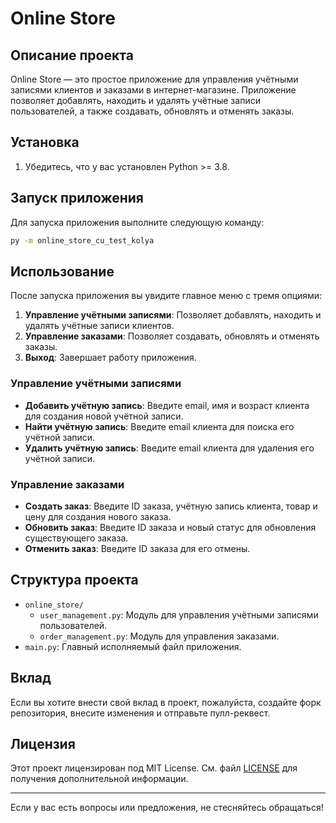 # Online Store

## Описание проекта

Online Store — это простое приложение для управления учётными записями клиентов и заказами в интернет-магазине. Приложение позволяет добавлять, находить и удалять учётные записи пользователей, а также создавать, обновлять и отменять заказы.

## Установка

1. Убедитесь, что у вас установлен Python >= 3.8.

## Запуск приложения

Для запуска приложения выполните следующую команду:

```bash
py -m online_store_cu_test_kolya
```

## Использование

После запуска приложения вы увидите главное меню с тремя опциями:

1. **Управление учётными записями**: Позволяет добавлять, находить и удалять учётные записи клиентов.
2. **Управление заказами**: Позволяет создавать, обновлять и отменять заказы.
3. **Выход**: Завершает работу приложения.

### Управление учётными записями

- **Добавить учётную запись**: Введите email, имя и возраст клиента для создания новой учётной записи.
- **Найти учётную запись**: Введите email клиента для поиска его учётной записи.
- **Удалить учётную запись**: Введите email клиента для удаления его учётной записи.

### Управление заказами

- **Создать заказ**: Введите ID заказа, учётную запись клиента, товар и цену для создания нового заказа.
- **Обновить заказ**: Введите ID заказа и новый статус для обновления существующего заказа.
- **Отменить заказ**: Введите ID заказа для его отмены.

## Структура проекта

- `online_store/`
  - `user_management.py`: Модуль для управления учётными записями пользователей.
  - `order_management.py`: Модуль для управления заказами.
- `main.py`: Главный исполняемый файл приложения.

## Вклад

Если вы хотите внести свой вклад в проект, пожалуйста, создайте форк репозитория, внесите изменения и отправьте пулл-реквест.

## Лицензия

Этот проект лицензирован под MIT License. См. файл [LICENSE](LICENSE) для получения дополнительной информации.

---

Если у вас есть вопросы или предложения, не стесняйтесь обращаться!